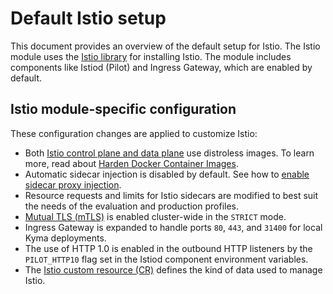 # Default Istio setup

This document provides an overview of the default setup for Istio. The Istio module uses the [Istio library](https://github.com/istio/istio/tree/master/operator) for installing Istio. The module includes components like Istiod (Pilot) and Ingress Gateway, which are enabled by default.


## Istio module-specific configuration

These configuration changes are applied to customize Istio:

- Both [Istio control plane and data plane](https://istio.io/latest/docs/ops/deployment/architecture/) use distroless images. To learn more, read about [Harden Docker Container Images](https://istio.io/latest/docs/ops/configuration/security/harden-docker-images/).
- Automatic sidecar injection is disabled by default. See how to [enable sidecar proxy injection](./01-50-enable-sidecar-injection.md).
- Resource requests and limits for Istio sidecars are modified to best suit the needs of the evaluation and production profiles.
- [Mutual TLS (mTLS)](https://istio.io/docs/concepts/security/#mutual-tls-authentication) is enabled cluster-wide in the `STRICT` mode.
- Ingress Gateway is expanded to handle ports `80`, `443`, and `31400` for local Kyma deployments.
- The use of HTTP 1.0 is enabled in the outbound HTTP listeners by the `PILOT_HTTP10` flag set in the Istiod component environment variables.
- The [Istio custom resource (CR)](./01-20-istio-custom-resource.md) defines the kind of data used to manage Istio.
